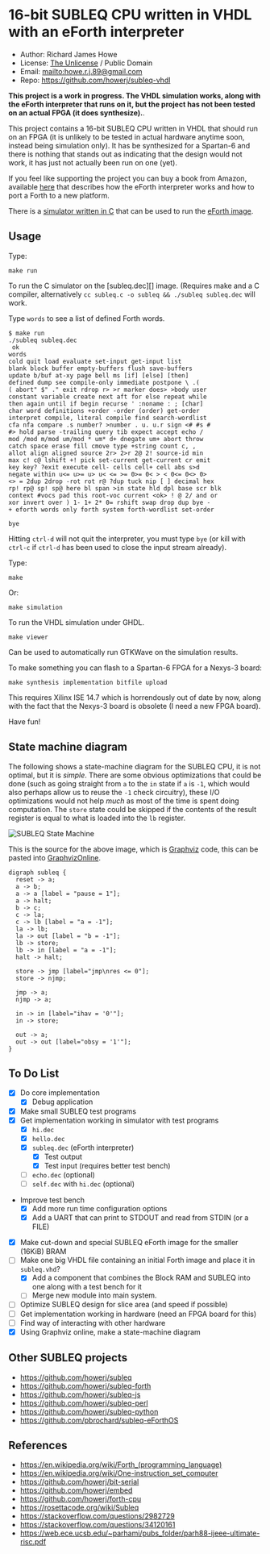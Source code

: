 # 16-bit SUBLEQ CPU written in VHDL with an eForth interpreter

* Author: Richard James Howe
* License: [The Unlicense](LICENSE) / Public Domain
* Email: <mailto:howe.r.j.89@gmail.com>
* Repo: <https://github.com/howerj/subleq-vhdl>

**This project is a work in progress. The VHDL simulation works, along
with the eForth interpreter that runs on it, but the project has not
been tested on an actual FPGA (it does synthesize).**.

This project contains a 16-bit SUBLEQ CPU written in VHDL that should
run on an FPGA (it is unlikely to be tested in actual hardware anytime
soon, instead being simulation only). It has be synthesized for a
Spartan-6 and there is nothing that stands out as indicating that the
design would not work, it has just not actually been run on one (yet).

If you feel like supporting the project you can buy a book from
Amazon, available [here](https://www.amazon.com/SUBLEQ-EFORTH-Forth-Metacompilation-Machine-ebook/dp/B0B5VZWXPL)
that describes how the eForth interpreter works and how to port a Forth to
a new platform.

There is a [simulator written in C](subleq.c) that can be used
to run the [eForth image](subleq.dec).

## Usage

Type:

	make run

To run the C simulator on the [subleq.dec][] image. (Requires make
and a C compiler, alternatively `cc subleq.c -o subleq && ./subleq subleq.dec`
will work.

Type `words` to see a list of defined Forth words.

	$ make run
	./subleq subleq.dec
	 ok
	words
	cold quit load evaluate set-input get-input list
	blank block buffer empty-buffers flush save-buffers
	update b/buf at-xy page bell ms [if] [else] [then]
	defined dump see compile-only immediate postpone \ .(
	( abort" $" ." exit rdrop r> >r marker does> >body user
	constant variable create next aft for else repeat while
	then again until if begin recurse ' :noname : ; [char]
	char word definitions +order -order (order) get-order
	interpret compile, literal compile find search-wordlist
	cfa nfa compare .s number? >number . u. u.r sign <# #s #
	#> hold parse -trailing query tib expect accept echo /
	mod /mod m/mod um/mod * um* d+ dnegate um+ abort throw
	catch space erase fill cmove type +string count c, ,
	allot align aligned source 2r> 2>r 2@ 2! source-id min
	max c! c@ lshift +! pick set-current get-current cr emit
	key key? ?exit execute cell- cells cell+ cell abs s>d
	negate within u<= u>= u> u< <= >= 0>= 0< > < 0<= 0<> 0>
	<> = 2dup 2drop -rot rot r@ ?dup tuck nip [ ] decimal hex
	rp! rp@ sp! sp@ here bl span >in state hld dpl base scr blk
	context #vocs pad this root-voc current <ok> ! @ 2/ and or
	xor invert over ) 1- 1+ 2* 0= rshift swap drop dup bye -
	+ eforth words only forth system forth-wordlist set-order

	bye

Hitting `ctrl-d` will not quit the interpreter, you must type `bye` (or
kill with `ctrl-c` if `ctrl-d` has been used to close the input stream
already).

Type:

	make

Or:

	make simulation

To run the VHDL simulation under GHDL.

	make viewer

Can be used to automatically run GTKWave on the simulation results.

To make something you can flash to a Spartan-6 FPGA for a Nexys-3 board:

	make synthesis implementation bitfile upload

This requires Xilinx ISE 14.7 which is horrendously out of date by now,
along with the fact that the Nexys-3 board is obsolete (I need a new
FPGA board).

Have fun!

## State machine diagram

The following shows a state-machine diagram for the SUBLEQ CPU, it is not
optimal, but it is *simple*. There are some obvious optimizations that could
be done (such as going straight from `a` to the `in` state if `a` is `-1`,
which would also perhaps allow us to reuse the `-1` check circuitry), these
I/O optimizations would not help *much* as most of the time is spent doing
computation. The `store` state could be skipped if the contents of the result
register is equal to what is loaded into the `lb` register.

![SUBLEQ State Machine](subleq.png)

This is the source for the above image, which is [Graphviz][] code, this
can be pasted into [GraphvizOnline][].

	digraph subleq {
	  reset -> a;
	  a -> b;
	  a -> a [label = "pause = 1"];
	  a -> halt;
	  b -> c;
	  c -> la;
	  c -> lb [label = "a = -1"];
	  la -> lb;
	  la -> out [label = "b = -1"];
	  lb -> store;
	  lb -> in [label = "a = -1"];
	  halt -> halt;

	  store -> jmp [label="jmp\nres <= 0"];
	  store -> njmp;

	  jmp -> a;
	  njmp -> a;

	  in -> in [label="ihav = '0'"];
	  in -> store;

	  out -> a;
	  out -> out [label="obsy = '1'"];
	}

## To Do List

* [x] Do core implementation
  * [x] Debug application
* [x] Make small SUBLEQ test programs
* [x] Get implementation working in simulator with test programs
  * [x] `hi.dec`
  * [x] `hello.dec`
  * [x] `subleq.dec` (eForth interpreter)
    * [x] Test output
    * [x] Test input (requires better test bench)
  * [ ] `echo.dec` (optional)
  * [ ] `self.dec` with `hi.dec` (optional)
* Improve test bench
  * [x] Add more run time configuration options
  * [x] Add a UART that can print to STDOUT and read from STDIN (or a FILE)
* [x] Make cut-down and special SUBLEQ eForth image for the smaller (16KiB) BRAM
* [ ] Make one big VHDL file containing an initial Forth image and place it in `subleq.vhd`?
  * [x] Add a component that combines the Block RAM and SUBLEQ into one along
    with a test bench for it
  * [ ] Merge new module into main system.
* [ ] Optimize SUBLEQ design for slice area (and speed if possible)
* [ ] Get implementation working in hardware (need an FPGA board for this)
* [ ] Find way of interacting with other hardware
* [x] Using Graphviz online, make a state-machine diagram

## Other SUBLEQ projects

* <https://github.com/howerj/subleq>
* <https://github.com/howerj/subleq-forth>
* <https://github.com/howerj/subleq-js>
* <https://github.com/howerj/subleq-perl>
* <https://github.com/howerj/subleq-python>
* <https://github.com/pbrochard/subleq-eForthOS>

## References

* <https://en.wikipedia.org/wiki/Forth_(programming_language)>
* <https://en.wikipedia.org/wiki/One-instruction_set_computer>
* <https://github.com/howerj/bit-serial>
* <https://github.com/howerj/embed>
* <https://github.com/howerj/forth-cpu>
* <https://rosettacode.org/wiki/Subleq>
* <https://stackoverflow.com/questions/2982729>
* <https://stackoverflow.com/questions/34120161>
* <https://web.ece.ucsb.edu/~parhami/pubs_folder/parh88-ijeee-ultimate-risc.pdf>

[GraphvizOnline]: https://dreampuf.github.io/GraphvizOnline
[Graphviz]: https://graphviz.org/


